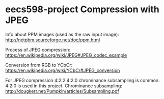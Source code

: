 # eecs598-project Compression with JPEG

Info about PPM images (used as the raw input image): http://netpbm.sourceforge.net/doc/ppm.html

Process of JPEG compression: https://en.wikipedia.org/wiki/JPEG#JPEG_codec_example

Conversion from RGB to YCbCr: https://en.wikipedia.org/wiki/YCbCr#JPEG_conversion

For JPEG compression 4:2:2 4:2:0 chrominance subsampling is common. 
4:2:0 is used in this project.
Chrominance subsampling: http://dougkerr.net/Pumpkin/articles/Subsampling.pdf